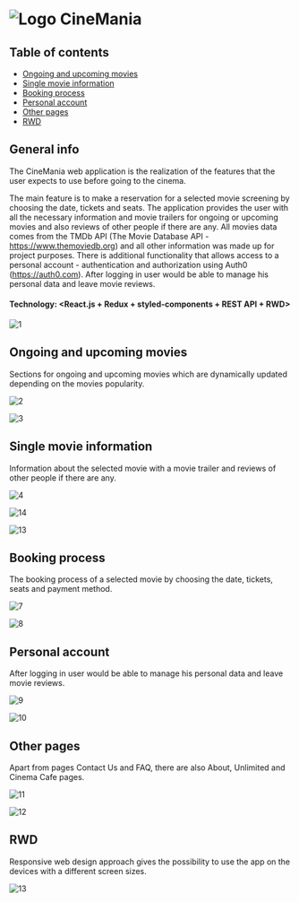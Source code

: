 # ![Logo](https://user-images.githubusercontent.com/105418561/206017485-1c713774-f570-479c-8e49-ec056dfe8354.png) CineMania

## Table of contents

- [Ongoing and upcoming movies](#ongoing-and-upcoming-movies)
- [Single movie information](#single-movie-information)
- [Booking process](#booking-process)
- [Personal account](#personal-account)
- [Other pages](#other-pages)
- [RWD](#rwd)

## General info

The CineMania web application is the realization of the features that the user expects to use before going to the cinema.

The main feature is to make a reservation for a selected movie screening by choosing the date, tickets and seats. The application provides the user with all the necessary information and movie trailers for ongoing or upcoming movies and also reviews of other people if there are any. All movies data comes from the TMDb API (The Movie Database API - https://www.themoviedb.org) and all other information was made up for project purposes. There is additional functionality that allows access to a personal account - authentication and authorization using Auth0 (https://auth0.com). After logging in user would be able to manage his personal data and leave movie reviews.

#### Technology: <React.js + Redux + styled-components + REST API + RWD>

![1](https://user-images.githubusercontent.com/105418561/206018730-1c63e90a-18bb-435c-9cb2-f8868f440258.jpg)

## Ongoing and upcoming movies

Sections for ongoing and upcoming movies which are dynamically updated depending on the movies popularity.

![2](https://user-images.githubusercontent.com/105418561/206020234-f6f482ec-0a84-4be0-9d81-3aebc2a995cd.jpg)

![3](https://user-images.githubusercontent.com/105418561/206020241-e86b8261-6a47-459a-834f-3f8f3655b437.jpg)

## Single movie information

Information about the selected movie with a movie trailer and reviews of other people if there are any.

![4](https://user-images.githubusercontent.com/105418561/206023173-5fcc13c6-0a82-436b-95ef-d2ca563e68d3.jpg)

![14](https://user-images.githubusercontent.com/105418561/206024618-50bffc96-402a-4d0b-a38e-7f4db6d94632.jpg)

![13](https://user-images.githubusercontent.com/105418561/206024858-72de362b-df95-4cd8-8e6c-7f7cd4c79e7e.jpg)

## Booking process

The booking process of a selected movie by choosing the date, tickets, seats and payment method.

![7](https://user-images.githubusercontent.com/105418561/206025903-12336071-6476-4692-bb72-9203a1af0bc4.jpg)

![8](https://user-images.githubusercontent.com/105418561/206025909-b078b89f-020b-45ba-a7cd-b32279120bcf.jpg)

## Personal account

After logging in user would be able to manage his personal data and leave movie reviews.

![9](https://user-images.githubusercontent.com/105418561/206026466-2ec68b32-85b0-4399-b404-0b6df509cc6f.jpg)

![10](https://user-images.githubusercontent.com/105418561/206026469-036481ca-2b9f-4d0f-bd28-385234e857b1.jpg)

## Other pages

Apart from pages Contact Us and FAQ, there are also About, Unlimited and Cinema Cafe pages.

![11](https://user-images.githubusercontent.com/105418561/206027805-317c9243-9989-452d-bf12-f7b91b581475.jpg)

![12](https://user-images.githubusercontent.com/105418561/206027812-01f2c122-fdfb-47f3-8b7f-42c1e5ca7194.jpg)

## RWD

Responsive web design approach gives the possibility to use the app on the devices with a different screen sizes.

![13](https://user-images.githubusercontent.com/75247773/208236651-7fb55465-25b8-44e5-9b01-0ce8f2f12f41.png)
